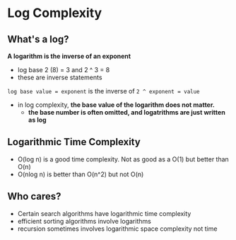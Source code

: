 # Log Complexity

## What's a log?

**A logarithm is the inverse of an exponent**

- log base 2 (8) = 3 and 2 ^ 3 = 8
- these are inverse statements

`log base value = exponent` is the inverse of `2 ^ exponent = value`

- in log complexity, **the base value of the logarithm does not matter.**
    - **the base number is often omitted, and logatrithms are just written as log**



## Logarithmic Time Complexity
- O(log n) is a good time complexity. Not as good as a O(1) but better than O(n)
- O(nlog n) is better than O(n^2) but not O(n)

## Who cares?
- Certain search algorithms have logarithmic time complexity
- efficient sorting algorithms involve logarithms
- recursion sometimes involves logarithmic space complexity not time

